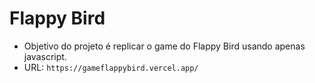 # Flappy Bird

- Objetivo do projeto é replicar o game do Flappy Bird usando apenas javascript.
- URL: `https://gameflappybird.vercel.app/`

